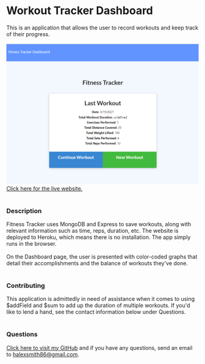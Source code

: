 # Workout Tracker Dashboard

This is an application that allows the user to record workouts and keep track of their progress.
<br><br>
![screenshot of website](./public/screenshot-for-readme.png?raw=true "screenshot of home page")
[Click here for the live website.](https://agile-gorge-57162.herokuapp.com/)
<br><br>

### Description
Fitness Tracker uses MongoDB and Express to save workouts, along with relevant information such as time, reps, duration, etc. The website is deployed to Heroku, which means there is no installation. The app simply runs in the browser.
<br><br>
On the Dashboard page, the user is presented with color-coded graphs that detail their accomplishments and the balance of workouts they've done.
<br><br>
### Contributing 
This application is admittedly in need of assistance when it comes to using $addField and $sum to add up the duration of multiple workouts. If you'd like to lend a hand, see the contact information below under Questions.
<br><br>
### Questions  <a name="Questions"></a>
[Click here to visit my GitHub](http://github.com/sorengrey/)
and if you have any questions, send an email to halexsmith86@gmail.com.
